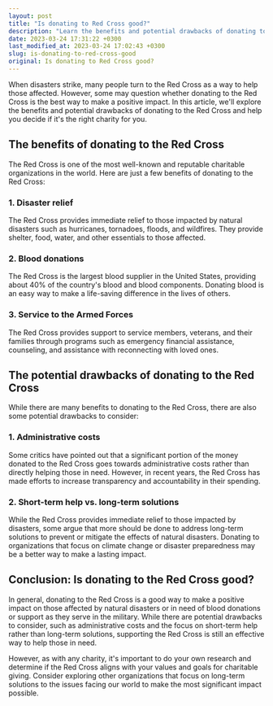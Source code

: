 ```yaml
---
layout: post
title: "Is donating to Red Cross good?"
description: "Learn the benefits and potential drawbacks of donating to the Red Cross and decide if it's the right charity for you."
date: 2023-03-24 17:31:22 +0300
last_modified_at: 2023-03-24 17:02:43 +0300
slug: is-donating-to-red-cross-good
original: Is donating to Red Cross good?
---
```

When disasters strike, many people turn to the Red Cross as a way to help those affected. However, some may question whether donating to the Red Cross is the best way to make a positive impact. In this article, we'll explore the benefits and potential drawbacks of donating to the Red Cross and help you decide if it's the right charity for you.

## The benefits of donating to the Red Cross

The Red Cross is one of the most well-known and reputable charitable organizations in the world. Here are just a few benefits of donating to the Red Cross:

### 1\. Disaster relief

The Red Cross provides immediate relief to those impacted by natural disasters such as hurricanes, tornadoes, floods, and wildfires. They provide shelter, food, water, and other essentials to those affected.

### 2\. Blood donations

The Red Cross is the largest blood supplier in the United States, providing about 40% of the country's blood and blood components. Donating blood is an easy way to make a life-saving difference in the lives of others.

### 3\. Service to the Armed Forces

The Red Cross provides support to service members, veterans, and their families through programs such as emergency financial assistance, counseling, and assistance with reconnecting with loved ones.

## The potential drawbacks of donating to the Red Cross

While there are many benefits to donating to the Red Cross, there are also some potential drawbacks to consider:

### 1\. Administrative costs

Some critics have pointed out that a significant portion of the money donated to the Red Cross goes towards administrative costs rather than directly helping those in need. However, in recent years, the Red Cross has made efforts to increase transparency and accountability in their spending.

### 2\. Short\-term help vs\. long\-term solutions

While the Red Cross provides immediate relief to those impacted by disasters, some argue that more should be done to address long-term solutions to prevent or mitigate the effects of natural disasters. Donating to organizations that focus on climate change or disaster preparedness may be a better way to make a lasting impact.

## Conclusion: Is donating to the Red Cross good?

In general, donating to the Red Cross is a good way to make a positive impact on those affected by natural disasters or in need of blood donations or support as they serve in the military. While there are potential drawbacks to consider, such as administrative costs and the focus on short-term help rather than long-term solutions, supporting the Red Cross is still an effective way to help those in need.

However, as with any charity, it's important to do your own research and determine if the Red Cross aligns with your values and goals for charitable giving. Consider exploring other organizations that focus on long-term solutions to the issues facing our world to make the most significant impact possible.